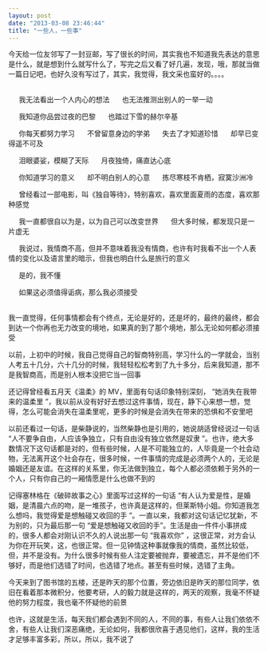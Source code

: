 ```yaml
---
layout: post
date: "2013-03-08 23:46:44"
title: "一些人，一些事"
---
```


今天给一位友邻写了一封豆邮，写了很长的时间，其实我也不知道我先表达的意思是什么，就是想到什么就写什么了，写完之后又看了好几遍，发现，哦，那就当做一篇日记吧，也好久没有写过了，其实，我觉得，我文采也蛮好的。。。。

<br>
&emsp;&ensp;我无法看出一个人内心的想法
&emsp;&ensp;也无法推测出别人的一举一动

&emsp;&ensp;我知道你品尝过夜的巴黎
&emsp;&ensp;也踏过下雪的赫尔辛基

&emsp;&ensp;你每天都努力学习
&emsp;&ensp;不曾留意身边的学弟
&emsp;&ensp;失去了才知道珍惜
&emsp;&ensp;却早已变得遥不可及

&emsp;&ensp;泪眼婆娑，模糊了天际
&emsp;&ensp;月夜独倚，痛直达心底

&emsp;&ensp;你知道学习的意义
&emsp;&ensp;却不明白别人的心意
&emsp;&ensp;拣尽寒枝不肯栖，寂寞沙洲冷

&emsp;&ensp;曾经看过一部电影，叫《独自等待》，特别喜欢，喜欢里面夏雨的态度，喜欢那种感觉

&emsp;&ensp;我一直都很自以为是，以为自己可以改变世界
&emsp;&ensp;但大多时候，都发现只是一片虚无

&emsp;&ensp;我说过，我情商不高，但并不意味着我没有情商，也许有时我看不出一个人表情的变化以及语言里的暗示，但我也明白什么是旅行的意义

&emsp;&ensp;是的，我不懂

&emsp;&ensp;如果这必须值得诟病，那么我必须接受

<br>
我一直觉得，任何事情都会有个终点，无论是好的，还是坏的，最终的最终，都会到达一个你再也无力改变的境地，如果真的到了那个境地，那么无论如何都必须接受

以前，上初中的时候，我自己觉得自己的智商特别高，学习什么的一学就会，当别人考五十几分，六十几分的时候，我轻轻松松考到了九十多分，后来我知道，那不是我智商高，而是别人根本没把它当一回事

还记得曾经看五月天《温柔》的 MV，里面有句话印象特别深刻， “她消失在我带来的温柔里 ”，我以前从没有好好去想过这件事情，现在，静下心来想一想，觉得，怎么可能会消失在温柔里呢，更多的时候是会消失在带来的恐惧和不安里吧

以前还看过一句话，是柴静说的，当然柴静也是引用的，她说胡适曾经说过一句话 “人不要争自由，人应该争独立，只有自由没有独立依然是奴隶 ”。也许，绝大多数情况下这句话都是对的，但有些时候，人是不可能独立的，人毕竟是一个社会动物，无法离开这个社会存在，很多时候，一件事情的完成是必须两个人的，无论是婚姻还是友谊。在这样的关系里，你无法做到独立，每个人都必须依赖于另外的一个人，只有你自己的一厢情愿是什么也做不到的

记得塞林格在《破碎故事之心》里面写过这样的一句话 “有人认为爱是性，是婚姻，是清晨六点的吻，是一堆孩子，也许真是这样的，但莱斯特小姐。你知道我怎么想吗，我觉得爱是想触碰又收回的手 ”。一直以来，我都对这句话记忆犹新，不为别的，只为最后那一句 “爱是想触碰又收回的手”。生活是由一件件小事拼成的，很多人都会对刚认识不久的人说出那一句 “我喜欢你” ，这很正常，对方会认为你在开玩笑，这，也很正常。但一见钟情这种事就像我的情商，虽然比较低，但，并不是没有。为什么很多时候有些人注定要被抛弃，要被遗忘，并不是他们不够好，而是他们选错了时间，也选错了地点。甚至有些时候，选错了主角。

今天来到了图书馆的五楼，还是昨天的那个位置，旁边依旧是昨天的那位同学，依旧在看着那本微积分，他要考研，人的毅力就是这样的，两天的观察，我毫不怀疑他的努力程度，我也毫不怀疑他的前景

也许，这就是生活，每天我们都会遇到不同的人，不同的事，有些人让我们依依不舍，有些人让我们深恶痛绝，无论如何，我都很欣喜于遇见他们，这样，我的生活才足够丰富多彩，所以，所以，我不说了